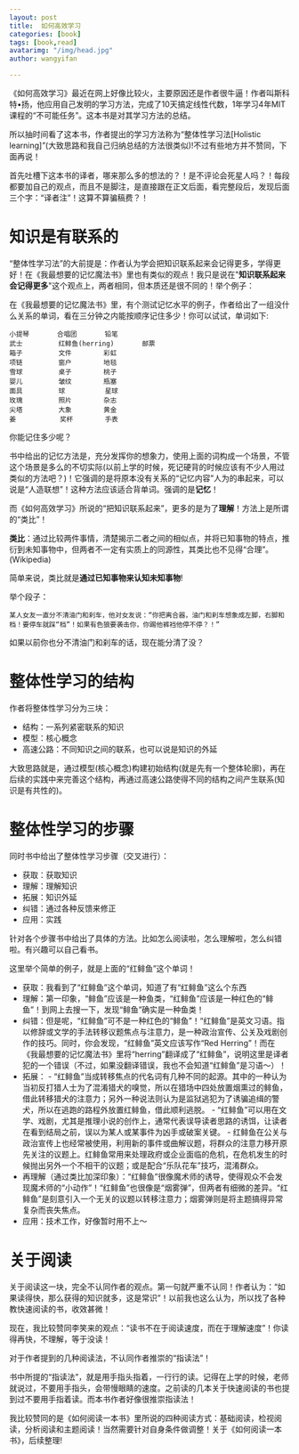```yaml
---
layout: post
title:  如何高效学习
categories: [book]
tags: [book,read]
avatarimg: "/img/head.jpg"
author: wangyifan

---
```


《如何高效学习》最近在网上好像比较火，主要原因还是作者很牛逼！作者叫斯科特•扬，他应用自己发明的学习方法，完成了10天搞定线性代数，1年学习4年MIT课程的“不可能任务”。这本书是对其学习方法的总结。

所以抽时间看了这本书，作者提出的学习方法称为“整体性学习法[Holistic learning]”(大致思路和我自己归纳总结的方法很类似)!不过有些地方并不赞同，下面再说！

首先吐槽下这本书的译者，哪来那么多的想法的？！是不评论会死星人吗？！每段都要加自己的观点，而且不是脚注，是直接跟在正文后面，看完整段后，发现后面三个字：“译者注”！这算不算骗稿费？！

# 知识是有联系的

“整体性学习法”的大前提是：作者认为学会把知识联系起来会记得更多，学得更好！在《我最想要的记忆魔法书》里也有类似的观点！我只是说在"**知识联系起来会记得更多**"这个观点上，两者相同，但本质还是很不同的！举个例子：

在《我最想要的记忆魔法书》里，有个测试记忆水平的例子，作者给出了一组没什么关系的单词，看在三分钟之内能按顺序记住多少！你可以试试，单词如下:

<!-- more -->

```
小提琴       合唱团       铅笔
武士         红鲱鱼(herring)       邮票
箱子         文件        彩虹
项链         窗户        地毯
雪球         桌子        桃子
婴儿         皱纹        瓶塞
面具         球          星球
玫瑰         照片        杂志
尖塔         大象        黄金
姜           奖杯        手表
```

你能记住多少呢？

书中给出的记忆方法是，充分发挥你的想象力，使用上面的词构成一个场景，不管这个场景是多么的不切实际(以前上学的时候，死记硬背的时候应该有不少人用过类似的方法吧？)！它强调的是将原本没有关系的“记忆内容”人为的串起来，可以说是“人造联想”！这种方法应该适合背单词。强调的是**记忆**！

而《如何高效学习》所说的“把知识联系起来”，更多的是为了**理解**！方法上是所谓的“类比”！

**类比**：通过比较两件事情，清楚揭示二者之间的相似点，并将已知事物的特点，推衍到未知事物中，但两者不一定有实质上的同源性，其类比也不见得“合理”。(Wikipedia)

简单来说，类比就是**通过已知事物来认知未知事物**!

举个段子：

```
某人女友一直分不清油门和刹车，他对女友说：“你把离合器，油门和刹车想象成左脚，右脚和档！要停车就踩“档”！如果有色狼要袭击你，你踢他裤裆他停不停？！”
```

如果以前你也分不清油门和刹车的话，现在能分清了没？

# 整体性学习的结构

作者将整体性学习分为三块：

- 结构：一系列紧密联系的知识
- 模型：核心概念
- 高速公路：不同知识之间的联系，也可以说是知识的外延

大致思路就是，通过模型(核心概念)构建初始结构(就是先有一个整体轮廓)，再在后续的实践中来完善这个结构，再通过高速公路使得不同的结构之间产生联系(知识是有共性的)。

# 整体性学习的步骤

同时书中给出了整体性学习步骤（交叉进行）：

- 获取：获取知识
- 理解：理解知识
- 拓展：知识外延
- 纠错：通过各种反馈来修正
- 应用：实践

针对各个步骤书中给出了具体的方法。比如怎么阅读啦，怎么理解啦，怎么纠错啦。有兴趣可以自己看书。

这里举个简单的例子，就是上面的“红鲱鱼”这个单词！

- 获取：我看到了“红鲱鱼”这个单词，知道了有“红鲱鱼”这么个东西
- 理解：第一印象，“鲱鱼”应该是一种鱼类，“红鲱鱼”应该是一种红色的“鲱鱼”！到网上去搜一下，发现“鲱鱼”确实是一种鱼类！
- 纠错：但是呢，“红鲱鱼”可不是一种红色的“鲱鱼”！“红鲱鱼”是英文习语。指以修辞或文学的手法转移议题焦点与注意力，是一种政治宣传、公关及戏剧创作的技巧。同时，你会发现，“红鲱鱼”英文应该写作“Red Herring”！而在《我最想要的记忆魔法书》里将“herring”翻译成了“红鲱鱼”，说明这里是译者犯的一个错误（不过，如果没翻译错误，我也不会知道“红鲱鱼”是习语～）！
- 拓展：
        - “红鲱鱼”当成转移焦点的代名词有几种不同的起源。其中的一种认为当初反打猎人士为了混淆猎犬的嗅觉，所以在猎场中四处放置烟熏过的鲱鱼，借此转移猎犬的注意力；另外一种说法则认为是监狱逃犯为了诱骗追缉的警犬，所以在逃跑的路程外放置红鲱鱼，借此顺利逃脱。
        - “红鲱鱼”可以用在文学、戏剧，尤其是推理小说的创作上，通常代表误导读者思路的诱饵，让读者在看到结局之前，误以为某人或某事件为凶手或破案关键。
        - 红鲱鱼在公关与政治宣传上也经常被使用，利用新的事件或曲解议题，将群众的注意力移开原先关注的议题上。红鲱鱼常用来处理政府或企业面临的危机，在危机发生的时候抛出另外一个不相干的议题；或是配合“乐队花车”技巧，混淆群众。
- 再理解（通过类比加深印象）：“红鲱鱼”很像魔术师的诱导，使得观众不会发现魔术师的“小动作”！“红鲱鱼”也很像是“烟雾弹”，但两者有细微的差异。“红鲱鱼”是刻意引入一个无关的议题以转移注意力；烟雾弹则是将主题搞得异常复杂而丧失焦点。
- 应用：技术工作，好像暂时用不上～

# 关于阅读

关于阅读这一块，完全不认同作者的观点。第一句就严重不认同！作者认为：“如果读得快，那么获得的知识就多，这是常识”！以前我也这么认为，所以找了各种教快速阅读的书，收效甚微！

现在，我比较赞同李笑来的观点：“读书不在于阅读速度，而在于理解速度”！你读得再快，不理解，等于没读！

对于作者提到的几种阅读法，不认同作者推崇的“指读法”！

书中所提的“指读法”，就是用手指头指着，一行行的读。记得在上学的时候，老师就说过，不要用手指头，会带慢眼睛的速度。之前读的几本关于快速阅读的书也提到过不要用手指着读。而本书作者好像很推崇指读法！

我比较赞同的是《如何阅读一本书》里所说的四种阅读方式：基础阅读，检视阅读，分析阅读和主题阅读！当然需要针对自身条件做调整！关于《如何阅读一本书》，后续整理!
